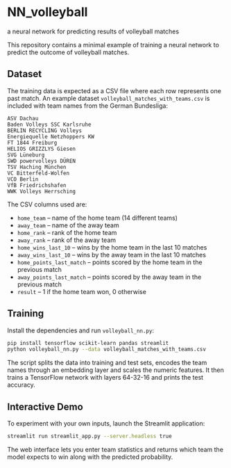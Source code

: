 # NN_volleyball
a neural network for predicting  results of volleyball matches

This repository contains a minimal example of training a neural network to predict the outcome of volleyball matches.

## Dataset

The training data is expected as a CSV file where each row represents one past match. An example dataset `volleyball_matches_with_teams.csv` is included with team names from the German Bundesliga:

```
ASV Dachau
Baden Volleys SSC Karlsruhe
BERLIN RECYCLING Volleys
Energiequelle Netzhoppers KW
FT 1844 Freiburg
HELIOS GRIZZLYS Giesen
SVG Lüneburg
SWD powervolleys DÜREN
TSV Haching München
VC Bitterfeld-Wolfen
VCO Berlin
VfB Friedrichshafen
WWK Volleys Herrsching
```

The CSV columns used are:

- `home_team` – name of the home team (14 different teams)
- `away_team` – name of the away team
- `home_rank` – rank of the home team
- `away_rank` – rank of the away team
- `home_wins_last_10` – wins by the home team in the last 10 matches
- `away_wins_last_10` – wins by the away team in the last 10 matches
- `home_points_last_match` – points scored by the home team in the previous match
- `away_points_last_match` – points scored by the away team in the previous match
- `result` – 1 if the home team won, 0 otherwise

## Training

Install the dependencies and run `volleyball_nn.py`:

```bash
pip install tensorflow scikit-learn pandas streamlit
python volleyball_nn.py --data volleyball_matches_with_teams.csv
```

The script splits the data into training and test sets, encodes the team names through an embedding layer and scales the numeric features. It then trains a TensorFlow network with layers 64-32-16 and prints the test accuracy.

## Interactive Demo

To experiment with your own inputs, launch the Streamlit application:

```bash
streamlit run streamlit_app.py --server.headless true
```

The web interface lets you enter team statistics and returns which team the model expects to win along with the predicted probability.
